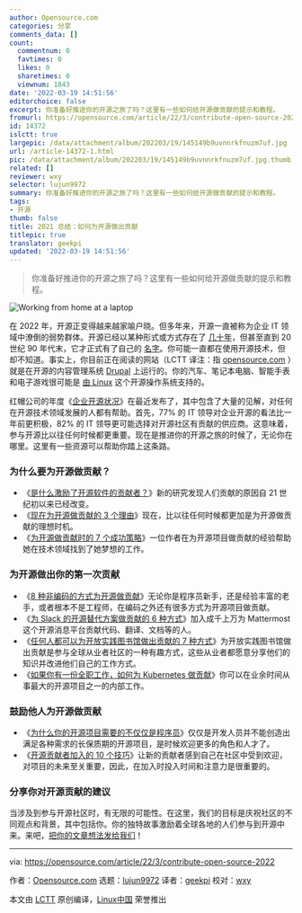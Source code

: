```yaml
---
author: Opensource.com
categories: 分享
comments_data: []
count:
  commentnum: 0
  favtimes: 0
  likes: 0
  sharetimes: 0
  viewnum: 1843
date: '2022-03-19 14:51:56'
editorchoice: false
excerpt: 你准备好推进你的开源之旅了吗？这里有一些如何给开源做贡献的提示和教程。
fromurl: https://opensource.com/article/22/3/contribute-open-source-2022
id: 14372
islctt: true
largepic: /data/attachment/album/202203/19/145149b9uvnnrkfnuzm7uf.jpg
url: /article-14372-1.html
pic: /data/attachment/album/202203/19/145149b9uvnnrkfnuzm7uf.jpg.thumb.jpg
related: []
reviewer: wxy
selector: lujun9972
summary: 你准备好推进你的开源之旅了吗？这里有一些如何给开源做贡献的提示和教程。
tags:
- 开源
thumb: false
title: 2021 总结：如何为开源做出贡献
titlepic: true
translator: geekpi
updated: '2022-03-19 14:51:56'
---
```



> 
> 你准备好推进你的开源之旅了吗？这里有一些如何给开源做贡献的提示和教程。
> 
> 
> 


![](/data/attachment/album/202203/19/145149b9uvnnrkfnuzm7uf.jpg "Working from home at a laptop")


在 2022 年，开源正变得越来越家喻户晓。但多年来，开源一直被称为企业 IT 领域中潦倒的弱势群体。开源已经以某种形式或方式存在了 [几十年](https://www.redhat.com/en/topics/open-source/what-is-open-source#the-history-of-open-source?intcmp=7013a000002qLH8AAM)，但甚至直到 20 世纪 90 年代末，它才正式有了自己的 [名字](https://opensource.com/article/18/2/coining-term-open-source-software)。你可能一直都在使用开源技术，但却不知道。事实上，你目前正在阅读的网站（LCTT 译注：指 [opensource.com](http://opensource.com) ）就是在开源的内容管理系统 [Drupal](https://opensource.com/tags/drupal) 上运行的。你的汽车、笔记本电脑、智能手表和电子游戏很可能是 [由 Linux](https://opensource.com/article/19/8/everyday-tech-runs-linux) 这个开源操作系统支持的。


红帽公司的年度《[企业开源状况](https://www.redhat.com/en/enterprise-open-source-report/2022?intcmp=7013a000002qLH8AAM)》在最近发布了，其中包含了大量的见解，对任何在开源技术领域发展的人都有帮助。首先，77% 的 IT 领导对企业开源的看法比一年前更积极，82% 的 IT 领导更可能选择对开源社区有贡献的供应商。这意味着，参与开源比以往任何时候都更重要。现在是推进你的开源之旅的时候了，无论你在哪里。这里有一些资源可以帮助你踏上这条路。


### 为什么要为开源做贡献？


* 《[是什么激励了开源软件的贡献者？](https://opensource.com/article/21/4/motivates-open-source-contributors)》新的研究发现人们贡献的原因自 21 世纪初以来已经改变。
* 《[现在为开源做贡献的 3 个理由](https://opensource.com/article/20/6/why-contribute-open-source)》现在，比以往任何时候都更加是为开源做贡献的理想时机。
* 《[为开源做贡献时的 7 个成功策略](https://opensource.com/article/22/1/open-source-contributions-career)》一位作者在为开源项目做贡献的经验帮助她在技术领域找到了她梦想的工作。


### 为开源做出你的第一次贡献


* 《[8 种非编码的方式为开源做贡献](https://opensource.com/life/16/1/8-ways-contribute-open-source-without-writing-code)》无论你是程序员新手，还是经验丰富的老手，或者根本不是工程师，在编码之外还有很多方式为开源项目做贡献。
* 《[为 Slack 的开源替代方案做贡献的 6 种方式](https://opensource.com/article/20/7/mattermost)》加入成千上万为 Mattermost 这个开源消息平台贡献代码、翻译、文档等的人。
* 《[任何人都可以为开放实践图书馆做出贡献的 7 种方式](https://opensource.com/article/21/10/open-practice-library)》为开放实践图书馆做出贡献是参与全球从业者社区的一种有趣方式，这些从业者都愿意分享他们的知识并改进他们自己的工作方式。
* 《[如果你有一份全职工作，如何为 Kubernetes 做贡献](https://opensource.com/article/19/11/how-contribute-kubernetes)》你可以在业余时间从事最大的开源项目之一的内部工作。


### 鼓励他人为开源做贡献


* 《[为什么你的开源项目需要的不仅仅是程序员](https://opensource.com/article/20/9/open-source-role-diversity)》仅仅是开发人员并不能创造出满足各种需求的长保质期的开源项目，是时候欢迎更多的角色和人才了。
* 《[开源贡献者加入的 10 个技巧](https://opensource.com/article/19/12/open-source-contributors)》让新的贡献者感到自己在社区中受到欢迎，对项目的未来至关重要，因此，在加入时投入时间和注意力是很重要的。


### 分享你对开源贡献的建议


当涉及到参与开源社区时，有无限的可能性。在这里，我们的目标是庆祝社区的不同观点和背景，其中包括你。你的独特故事激励着全球各地的人们参与到开源中来。来吧，[把你的文章想法发给我们](/article-14335-1.html)！




---


via: <https://opensource.com/article/22/3/contribute-open-source-2022>


作者：[Opensource.com](https://opensource.com/users/admin) 选题：[lujun9972](https://github.com/lujun9972) 译者：[geekpi](https://github.com/geekpi) 校对：[wxy](https://github.com/wxy)


本文由 [LCTT](https://github.com/LCTT/TranslateProject) 原创编译，[Linux中国](https://linux.cn/) 荣誉推出